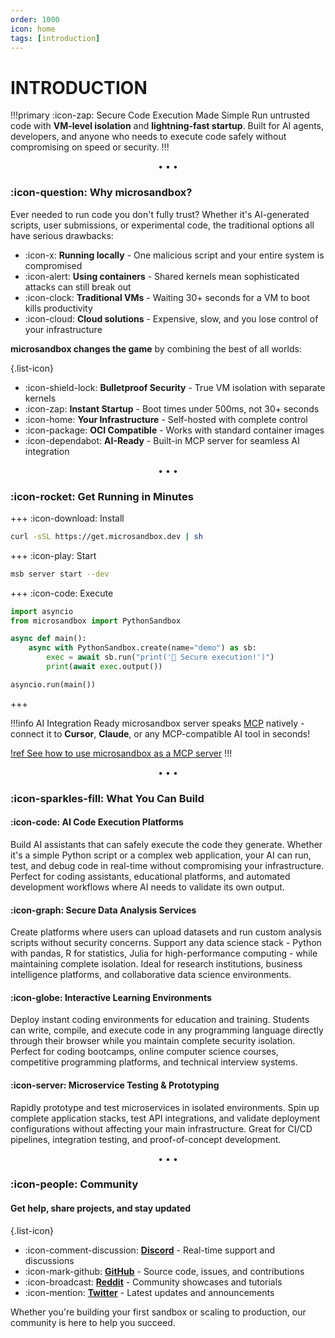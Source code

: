 ```yaml
---
order: 1000
icon: home
tags: [introduction]
---
```


# INTRODUCTION

!!!primary :icon-zap: Secure Code Execution Made Simple
Run untrusted code with **VM-level isolation** and **lightning-fast startup**. Built for AI agents, developers, and anyone who needs to execute code safely without compromising on speed or security.
!!!

<div align='center'>• • •</div>

### :icon-question: Why microsandbox?

Ever needed to run code you don't fully trust? Whether it's AI-generated scripts, user submissions, or experimental code, the traditional options all have serious drawbacks:

- :icon-x: **Running locally** - One malicious script and your entire system is compromised
- :icon-alert: **Using containers** - Shared kernels mean sophisticated attacks can still break out
- :icon-clock: **Traditional VMs** - Waiting 30+ seconds for a VM to boot kills productivity
- :icon-cloud: **Cloud solutions** - Expensive, slow, and you lose control of your infrastructure

**microsandbox changes the game** by combining the best of all worlds:

{.list-icon}

- :icon-shield-lock: **Bulletproof Security** - True VM isolation with separate kernels
- :icon-zap: **Instant Startup** - Boot times under 500ms, not 30+ seconds
- :icon-home: **Your Infrastructure** - Self-hosted with complete control
- :icon-package: **OCI Compatible** - Works with standard container images
- :icon-dependabot: **AI-Ready** - Built-in MCP server for seamless AI integration

<div align='center'>• • •</div>

### :icon-rocket: Get Running in Minutes

+++ :icon-download: Install

```bash
curl -sSL https://get.microsandbox.dev | sh
```

+++ :icon-play: Start

```bash
msb server start --dev
```

+++ :icon-code: Execute

```python
import asyncio
from microsandbox import PythonSandbox

async def main():
    async with PythonSandbox.create(name="demo") as sb:
        exec = await sb.run("print('🚀 Secure execution!')")
        print(await exec.output())

asyncio.run(main())
```

+++

!!!info AI Integration Ready
microsandbox server speaks [MCP](https://modelcontextprotocol.io) natively - connect it to **Cursor**, **Claude**, or any MCP-compatible AI tool in seconds!

[!ref See how to use microsandbox as a MCP server](/mcp)
!!!

<div align='center'>• • •</div>

### :icon-sparkles-fill: What You Can Build

#### :icon-code: AI Code Execution Platforms

Build AI assistants that can safely execute the code they generate. Whether it's a simple Python script or a complex web application, your AI can run, test, and debug code in real-time without compromising your infrastructure. Perfect for coding assistants, educational platforms, and automated development workflows where AI needs to validate its own output.

#### :icon-graph: Secure Data Analysis Services

Create platforms where users can upload datasets and run custom analysis scripts without security concerns. Support any data science stack - Python with pandas, R for statistics, Julia for high-performance computing - while maintaining complete isolation. Ideal for research institutions, business intelligence platforms, and collaborative data science environments.

#### :icon-globe: Interactive Learning Environments

Deploy instant coding environments for education and training. Students can write, compile, and execute code in any programming language directly through their browser while you maintain complete security isolation. Perfect for coding bootcamps, online computer science courses, competitive programming platforms, and technical interview systems.

#### :icon-server: Microservice Testing & Prototyping

Rapidly prototype and test microservices in isolated environments. Spin up complete application stacks, test API integrations, and validate deployment configurations without affecting your main infrastructure. Great for CI/CD pipelines, integration testing, and proof-of-concept development.

<div align='center'>• • •</div>

### :icon-people: Community

#### Get help, share projects, and stay updated

{.list-icon}

- :icon-comment-discussion: **[Discord](https://discord.gg/T95Y3XnEAK)** - Real-time support and discussions
- :icon-mark-github: **[GitHub](https://github.com/microsandbox/microsandbox)** - Source code, issues, and contributions
- :icon-broadcast: **[Reddit](https://www.reddit.com/r/microsandbox)** - Community showcases and tutorials
- :icon-mention: **[Twitter](https://x.com/microsandbox)** - Latest updates and announcements

Whether you're building your first sandbox or scaling to production, our community is here to help you succeed.
